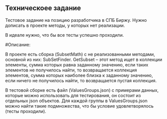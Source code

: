 ## Техническоее задание
Тестовое задание на позицию разработчика в СПБ Биржу.
Нужно дописать в  проекте методы, у которых нет реализации.

В идеале нужно, что бы все тесты успешно проходили.


#Описание:

В проекте есть сборка (SubsetMath) с не реализованными методами, основной из них: SubSetFinder. GetSubset – этот метод ищет в коллекции элементы, сумма которых равна заданному значению, если таких элементов не получилось найти, то возвращается коллекция элементов, сумма которых наиболее близка к заданному значению, если ничего не получилось найти, то возвращается пустая коллекция.

В тестовой сборке есть файл (ValuesGroups.json) с примерами данных, которые можно использовать для тестирования, он состоит из отдельных  json объектов.
Для каждой группы в ValuesGroups.json можно найти такие подмножества, что бы условие удовлетворялось (тесты проходили). 
